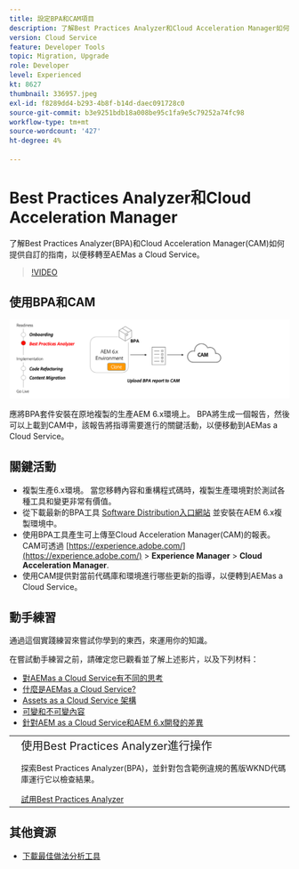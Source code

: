 ```yaml
---
title: 設定BPA和CAM項目
description: 了解Best Practices Analyzer和Cloud Acceleration Manager如何提供自訂指南，以便移轉至AEMas a Cloud Service。
version: Cloud Service
feature: Developer Tools
topic: Migration, Upgrade
role: Developer
level: Experienced
kt: 8627
thumbnail: 336957.jpeg
exl-id: f8289dd4-b293-4b8f-b14d-daec091728c0
source-git-commit: b3e9251bdb18a008be95c1fa9e5c79252a74fc98
workflow-type: tm+mt
source-wordcount: '427'
ht-degree: 4%

---
```


# Best Practices Analyzer和Cloud Acceleration Manager

了解Best Practices Analyzer(BPA)和Cloud Acceleration Manager(CAM)如何提供自訂的指南，以便移轉至AEMas a Cloud Service。 

>[!VIDEO](https://video.tv.adobe.com/v/336957?quality=12&learn=on)

## 使用BPA和CAM

![BPA和CAM高級圖](assets/bpa-cam-diagram.png)

應將BPA套件安裝在原地複製的生產AEM 6.x環境上。 BPA將生成一個報告，然後可以上載到CAM中，該報告將指導需要進行的關鍵活動，以便移動到AEMas a Cloud Service。

## 關鍵活動

+ 複製生產6.x環境。 當您移轉內容和重構程式碼時，複製生產環境對於測試各種工具和變更非常有價值。
+ 從下載最新的BPA工具 [Software Distribution入口網站](https://experience.adobe.com/#/downloads/content/software-distribution/en/aemcloud.html) 並安裝在AEM 6.x複製環境中。
+ 使用BPA工具產生可上傳至Cloud Acceleration Manager(CAM)的報表。 CAM可透過 [https://experience.adobe.com/](https://experience.adobe.com/) > **Experience Manager** > **Cloud Acceleration Manager**.
+ 使用CAM提供對當前代碼庫和環境進行哪些更新的指導，以便轉到AEMas a Cloud Service。

## 動手練習

通過這個實踐練習來嘗試你學到的東西，來運用你的知識。

在嘗試動手練習之前，請確定您已觀看並了解上述影片，以及下列材料：

+ [對AEMas a Cloud Service有不同的思考](./introduction.md)
+ [什麼是AEMas a Cloud Service?](https://experienceleague.adobe.com/docs/experience-manager-learn/cloud-service/introduction/what-is-aem-as-a-cloud-service.html?lang=en)
+ [Assets as a Cloud Service 架構](https://experienceleague.adobe.com/docs/experience-manager-learn/cloud-service/introduction/architecture.html?lang=en)
+ [可變和不可變內容](https://experienceleague.adobe.com/docs/experience-manager-learn/cloud-service/developing/basics/mutable-immutable.html?lang=en)
+ [針對AEM as a Cloud Service和AEM 6.x開發的差異](https://experienceleague.adobe.com/docs/experience-manager-cloud-service/implementing/developing/development-guidelines.html#developing)

<table style="border-width:0">
    <tr>
        <td style="width:150px">
            <a  rel="noreferrer"
                target="_blank"
                href="https://github.com/adobe/aem-cloud-engineering-video-series-exercises/tree/session1-differently#bootcamp---session-1-introduction-and-thinking-differently"><img alt="實作練習GitHub存放庫" src="./assets/github.png"/>
            </a>        
        </td>
        <td style="width:100%;margin-bottom:1rem;">
            <div style="font-size:1.25rem;font-weight:400;">使用Best Practices Analyzer進行操作</div>
            <p style="margin:1rem 0">
                探索Best Practices Analyzer(BPA)，並針對包含範例違規的舊版WKND代碼庫運行它以檢查結果。
            </p>
            <a  rel="noreferrer"
                target="_blank"
                href="https://github.com/adobe/aem-cloud-engineering-video-series-exercises/tree/session1-differently#bootcamp---session-1-introduction-and-thinking-differently" class="spectrum-Button spectrum-Button--primary spectrum-Button--sizeM">
                <span class="spectrum-Button-label has-no-wrap has-text-weight-bold">試用Best Practices Analyzer</span>
            </a>
        </td>
    </tr>
</table>


## 其他資源

+ [下載最佳做法分析工具](https://experience.adobe.com/#/downloads/content/software-distribution/en/aemcloud.html?fulltext=Best*+Practices*+Analyzer*&amp;orderby=%40jcr%3Acontent%2Fjcr%3AlastModified&amp;orderby.sort=desc&amp;layout=list&amp;p.offset=0&amp;p.limit=1)